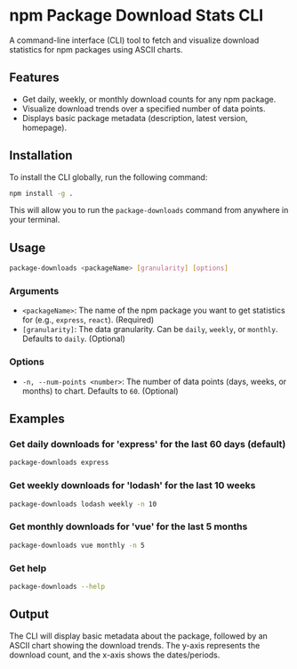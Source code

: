 # npm Package Download Stats CLI

A command-line interface (CLI) tool to fetch and visualize download statistics for npm packages using ASCII charts.

## Features

*   Get daily, weekly, or monthly download counts for any npm package.
*   Visualize download trends over a specified number of data points.
*   Displays basic package metadata (description, latest version, homepage).

## Installation

To install the CLI globally, run the following command:

```bash
npm install -g .
```

This will allow you to run the `package-downloads` command from anywhere in your terminal.

## Usage

```bash
package-downloads <packageName> [granularity] [options]
```

### Arguments

*   `<packageName>`: The name of the npm package you want to get statistics for (e.g., `express`, `react`). (Required)
*   `[granularity]`: The data granularity. Can be `daily`, `weekly`, or `monthly`. Defaults to `daily`. (Optional)

### Options

*   `-n, --num-points <number>`: The number of data points (days, weeks, or months) to chart. Defaults to `60`. (Optional)

## Examples

### Get daily downloads for 'express' for the last 60 days (default)

```bash
package-downloads express
```

### Get weekly downloads for 'lodash' for the last 10 weeks

```bash
package-downloads lodash weekly -n 10
```

### Get monthly downloads for 'vue' for the last 5 months

```bash
package-downloads vue monthly -n 5
```

### Get help

```bash
package-downloads --help
```

## Output

The CLI will display basic metadata about the package, followed by an ASCII chart showing the download trends. The y-axis represents the download count, and the x-axis shows the dates/periods.
